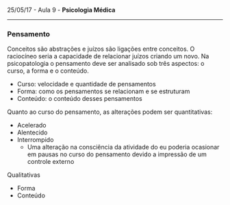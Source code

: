 25/05/17 - Aula 9 - **Psicologia Médica**

---

### Pensamento

Conceitos são abstrações e juízos são ligações entre conceitos. O raciocíneo seria a capacidade de relacionar juízos criando um novo. Na psicopatologia o pensamento deve ser analisado sob três aspectos: o curso, a forma e o conteúdo.

* Curso: velocidade e quantidade de pensamentos
* Forma: como os pensamentos se relacionam e se estruturam
* Conteúdo: o conteúdo desses pensamentos

Quanto ao curso do pensamento, as alterações podem ser quantitativas:

* Acelerado
* Alentecido
* Interrompido
  * Uma alteração na consciência da atividade do eu poderia ocasionar em pausas no curso do pensamento devido a impressão de um controle externo 

Qualitativas

* Forma
* Conteúdo



